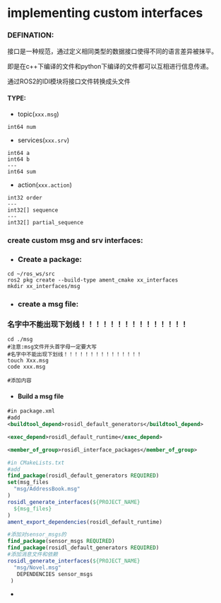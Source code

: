 # implementing custom interfaces

### DEFINATION:

接口是一种规范，通过定义相同类型的数据接口使得不同的语言差异被抹平。

即是在c++下编译的文件和python下编译的文件都可以互相进行信息传递。

通过ROS2的IDl模块将接口文件转换成头文件

#### TYPE:

* topic(```xxx.msg```)

```
int64 num
```

* services(```xxx.srv```)

```
int64 a
int64 b
---
int64 sum
```

* action(```xxx.action```)

```
int32 order
---
int32[] sequence
---
int32[] partial_sequence
```



### create custom msg and srv interfaces:

* ### Create a package:

```shell
cd ~/ros_ws/src
ros2 pkg create --build-type ament_cmake xx_interfaces
mkdir xx_interfaces/msg
```



* ### create a msg file:

### 名字中不能出现下划线！！！！！！！！！！！！！！！

```shell
cd ./msg
#注意:msg文件开头首字母一定要大写
#名字中不能出现下划线！！！！！！！！！！！！！！！
touch Xxx.msg
code xxx.msg

#添加内容
```

* #### Build  a msg file

```xml
#in package.xml
#add
<buildtool_depend>rosidl_default_generators</buildtool_depend>

<exec_depend>rosidl_default_runtime</exec_depend>

<member_of_group>rosidl_interface_packages</member_of_group>
```

```cmake
#in CMakeLists.txt
#add
find_package(rosidl_default_generators REQUIRED)
set(msg_files
  "msg/AddressBook.msg"
)
rosidl_generate_interfaces(${PROJECT_NAME}
  ${msg_files}
)
ament_export_dependencies(rosidl_default_runtime)
```

```cmake
#添加对sensor_msgs的
find_package(sensor_msgs REQUIRED)
find_package(rosidl_default_generators REQUIRED)
#添加消息文件和依赖
rosidl_generate_interfaces(${PROJECT_NAME}
  "msg/Novel.msg"
   DEPENDENCIES sensor_msgs
 )
```





* 